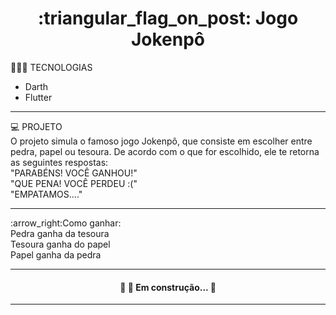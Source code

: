 <h1 align="center">:triangular_flag_on_post: Jogo Jokenpô</h1>

👨🏻‍💻 TECNOLOGIAS
- Darth
- Flutter
<hr>
💻 PROJETO<br>
O projeto simula o famoso jogo Jokenpô, que consiste em escolher entre pedra, papel ou tesoura. 
De acordo com o que for escolhido, ele te retorna as seguintes respostas:<br>
"PARABÉNS! VOCÊ GANHOU!"<br>
"QUE PENA! VOCÊ PERDEU :("<br>
"EMPATAMOS...."<br>
<hr>
:arrow_right:Como ganhar:<br>
Pedra ganha da tesoura <br>
Tesoura ganha do papel <br>
Papel ganha da pedra <br>
<hr>
<h4 align="center"> 
	🚧 🚀 Em construção...  🚧
</h4>
<hr>
